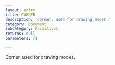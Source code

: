 ```yaml
---
layout: entry
title: CORNER
description: 'Corner, used for drawing modes.'
category: Document
subcategory: Primitives
returns: null
parameters: []

---
```

Corner, used for drawing modes.